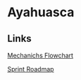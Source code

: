 # Ayahuasca
## Links
[Mechanichs Flowchart](https://drive.google.com/file/d/12neNR-H78BAanenPMYS9vCz170TgJX49/view?usp=sharing)

[Sprint Roadmap](https://docs.google.com/spreadsheets/d/1ALQ8ySg774C8Ixs89WAZQxwGHH4LN4RJ/edit?usp=sharing&ouid=114185180019611163720&rtpof=true&sd=true)
